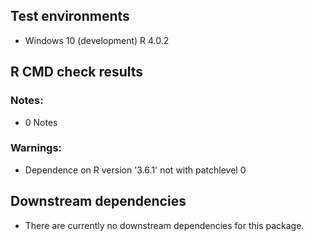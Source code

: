 ## Test environments

* Windows 10 (development) R 4.0.2

## R CMD check results

### Notes:

* 0 Notes

### Warnings:

* Dependence on R version '3.6.1' not with patchlevel 0

## Downstream dependencies

* There are currently no downstream dependencies for this package.

